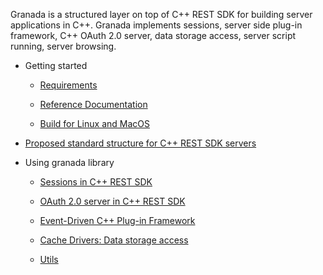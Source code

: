 Granada is a structured layer on top of C++ REST SDK for building server applications in C++. Granada implements sessions, server side plug-in framework, C++ OAuth 2.0 server, data storage access, server script running, server browsing.

- Getting started
	- [Requirements](https://github.com/webappsdk/granada/wiki/Requirements)
	
	- [Reference Documentation](https://github.com/webappsdk/doc/tree/master/granada/html)

	- [Build for Linux and MacOS](https://github.com/webappsdk/granada/wiki/Build-for-Linux-and-MacOS)

- [Proposed standard structure for C++ REST SDK servers](https://github.com/webappsdk/granada/wiki/Standard-structure-for-CPP-REST-SDK-servers)

- Using granada library

	- [Sessions in C++ REST SDK](https://github.com/webappsdk/granada/wiki/Sessions-in-CPP-REST-SDK)

	- [OAuth 2.0 server in C++ REST SDK](https://github.com/webappsdk/granada/wiki/CPP-REST-SDK-OAuth-2.0-server)

	- [Event-Driven C++ Plug-in Framework](https://github.com/webappsdk/granada/wiki/Event-Driven-Cpp-Plug-in-Framework)

	- [Cache Drivers: Data storage access](https://github.com/webappsdk/granada/wiki/Cache-Drivers)

	- [Utils](https://github.com/webappsdk/granada/wiki/Utils)
